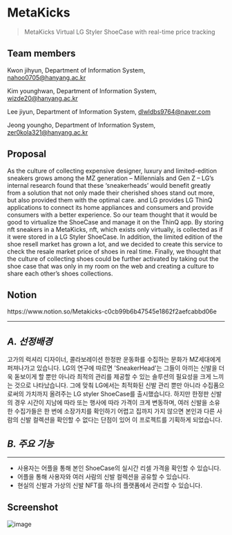 # MetaKicks

> MetaKicks
Virtual LG Styler ShoeCase with real-time price tracking
> 
Team members
---
Kwon jihyun, Department of Information System, nahoo0705@hanyang.ac.kr

Kim younghwan, Department of Information System, wizde20@hanyang.ac.kr

Lee jiyun, Department of Information System, dlwldbs9764@naver.com

Jeong youngho, Department of Information System, zer0kola321@hanyang.ac.kr

Proposal
---
<aside>
As the culture of collecting expensive designer, luxury and limited-edition sneakers grows among the MZ generation – Millennials and Gen Z – LG’s internal research found that these ‘sneakerheads’ would benefit greatly from a solution that not only made their cherished shoes stand out more, but also provided them with the optimal care. and LG provides LG ThinQ applications to connect its home appliances and consumers and provide consumers with a better experience. So our team thought that it would be good to virtualize the ShoeCase and manage it on the ThinQ app. By storing nft sneakers in a MetaKicks, nft, which exists only virtually, is collected as if it were stored in a LG Styler ShoeCase. In addition, the limited edition of the shoe resell market has grown a lot, and we decided to create this service to check the resale market price of shoes in real time. Finally, we thought that the culture of collecting shoes could be further activated by taking out the shoe case that was only in my room on the web and creating a culture to share each other’s shoes collections.
</aside>


Notion
---
<aside>
https://www.notion.so/Metakicks-c0cb99b6b47545e1862f2aefcabbd06e
</aside>

---

## *A. 선정배경*
고가의 럭셔리 디자이너, 콜라보레이션 한정판 운동화를 수집하는 문화가 MZ세대에게 퍼져나가고 있습니다. 
LG의 연구에 따르면 'SneakerHead'는 그들이 아끼는 신발을 더욱 돋보이게 할 뿐만 아니라 최적의 관리를 제공할 수 있는 솔루션의 필요성을 크게 느끼는 것으로 나타났습니다. 
그에 맞춰 LG에서는 최적화된 신발 관리 뿐만 아니라 수집품으로써의 가치까지 올려주는 LG styler ShoeCase를 출시했습니다.
하지만 한정판 신발의 경우 시간이 지남에 따라 또는 행사에 따라 가격이 크게 변동하며, 여러 신발을 소유한 수집가들은 한 번에 소장가치를 확인하기 어렵고 
집까지 가지 않으면 본인과 다른 사람의 신발 컬렉션을 확인할 수 없다는 단점이 있어 이 프로젝트를 기획하게 되었습니다.

## *B. 주요 기능*

---

- 사용자는 어플을 통해 본인 ShoeCase의 실시간 리셀 가격을 확인할 수 있습니다.
- 어플을 통해 사용자와 여러 사람의 신발 컬렉션을 공유할 수 있습니다.
- 현실의 신발과 가상의 신발 NFT를 하나의 플랫폼에서 관리할 수 있습니다.

Screenshot
---
![image](https://user-images.githubusercontent.com/47352234/202611304-30dc5438-2e6e-432b-aa2b-f4637b9bf327.png)
